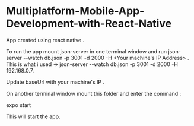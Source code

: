 # Multiplatform-Mobile-App-Development-with-React-Native
App created using react native .

To run the app mount json-server in one terminal window and run json-server --watch db.json -p 3001 -d 2000 -H <Your machine's IP Address> . This is what i used -> json-server --watch db.json -p 3001 -d 2000 -H 192.168.0.7.

Update baseUrl with your machine's IP .

On another terminal window mount this folder and enter the command :

expo start

This will start the app.
